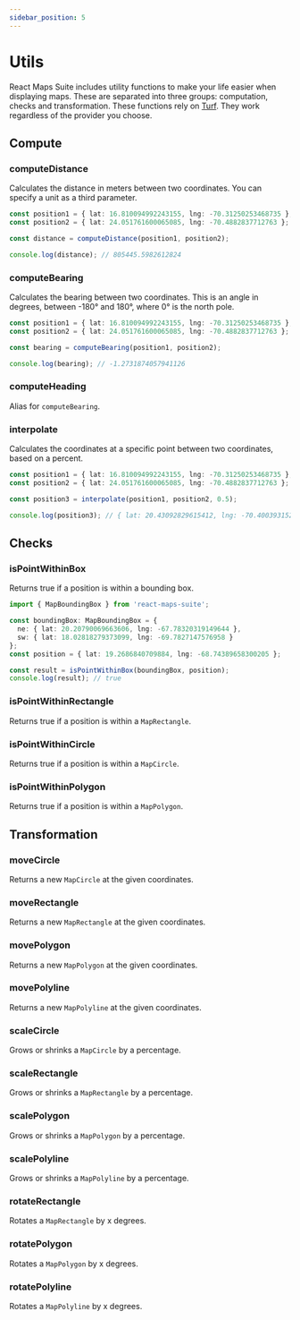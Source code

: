 ```yaml
---
sidebar_position: 5
---
```


# Utils

React Maps Suite includes utility functions to make your life easier when displaying maps. These are separated into three groups: computation, checks and transformation. These functions rely on [Turf](https://turfjs.org/docs/). They work regardless of the provider you choose.

## Compute

### computeDistance

Calculates the distance in meters between two coordinates. You can specify a unit as a third parameter.

```typescript
const position1 = { lat: 16.810094992243155, lng: -70.31250253468735 };
const position2 = { lat: 24.051761600065085, lng: -70.4882837712763 };

const distance = computeDistance(position1, position2);

console.log(distance); // 805445.5982612824
```

### computeBearing

Calculates the bearing between two coordinates. This is an angle in degrees, between -180° and 180°, where 0° is the north pole.

```typescript
const position1 = { lat: 16.810094992243155, lng: -70.31250253468735 };
const position2 = { lat: 24.051761600065085, lng: -70.4882837712763 };

const bearing = computeBearing(position1, position2);

console.log(bearing); // -1.2731874057941126
```

### computeHeading

Alias for `computeBearing`.

### interpolate

Calculates the coordinates at a specific point between two coordinates, based on a percent.

```typescript
const position1 = { lat: 16.810094992243155, lng: -70.31250253468735 };
const position2 = { lat: 24.051761600065085, lng: -70.4882837712763 };

const position3 = interpolate(position1, position2, 0.5);

console.log(position3); // { lat: 20.43092829615412, lng: -70.40039315298182 }
```

## Checks

### isPointWithinBox

Returns true if a position is within a bounding box.

```typescript
import { MapBoundingBox } from 'react-maps-suite';

const boundingBox: MapBoundingBox = {
  ne: { lat: 20.20790069663606, lng: -67.78320319149644 },
  sw: { lat: 18.02818279373099, lng: -69.7827147576958 }
};
const position = { lat: 19.2686840709884, lng: -68.74389658300205 };

const result = isPointWithinBox(boundingBox, position);
console.log(result); // true
```

### isPointWithinRectangle

Returns true if a position is within a `MapRectangle`.

### isPointWithinCircle

Returns true if a position is within a `MapCircle`.

### isPointWithinPolygon

Returns true if a position is within a `MapPolygon`. 

## Transformation

### moveCircle
Returns a new `MapCircle` at the given coordinates.

### moveRectangle
Returns a new `MapRectangle` at the given coordinates.

### movePolygon
Returns a new `MapPolygon` at the given coordinates.

### movePolyline
Returns a new `MapPolyline` at the given coordinates.

### scaleCircle
Grows or shrinks a `MapCircle` by a percentage.
### scaleRectangle
Grows or shrinks a `MapRectangle` by a percentage.
### scalePolygon
Grows or shrinks a `MapPolygon` by a percentage.
### scalePolyline
Grows or shrinks a `MapPolyline` by a percentage.

### rotateRectangle
Rotates a `MapRectangle` by x degrees.

### rotatePolygon
Rotates a `MapPolygon` by x degrees.

### rotatePolyline
Rotates a `MapPolyline` by x degrees.
